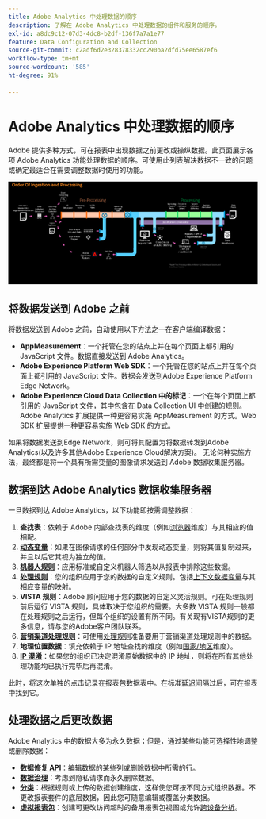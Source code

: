 ```yaml
---
title: Adobe Analytics 中处理数据的顺序
description: 了解在 Adobe Analytics 中处理数据的组件和服务的顺序。
exl-id: a8dc9c12-07d3-4dc8-b2df-136f7a7a1e77
feature: Data Configuration and Collection
source-git-commit: c2adf6d2e328378332cc290ba2dfd75ee6587ef6
workflow-type: tm+mt
source-wordcount: '585'
ht-degree: 91%

---
```


# Adobe Analytics 中处理数据的顺序

Adobe 提供多种方式，可在报表中出现数据之前更改或操纵数据。此页面展示各项 Adobe Analytics 功能处理数据的顺序。可使用此列表解决数据不一致的问题或确定最适合在需要调整数据时使用的功能。

![处理顺序](assets/processing-order.png)

## 将数据发送到 Adobe 之前

将数据发送到 Adobe 之前，自动使用以下方法之一在客户端编译数据：

* **AppMeasurement**：一个托管在您的站点上并在每个页面上都引用的 JavaScript 文件。数据直接发送到 Adobe Analytics。
* **Adobe Experience Platform Web SDK**：一个托管在您的站点上并在每个页面上都引用的 JavaScript 文件。数据会发送到Adobe Experience Platform Edge Network。
* **Adobe Experience Cloud Data Collection 中的标记**：一个在每个页面上都引用的 JavaScript 文件，其中包含在 Data Collection UI 中创建的规则。Adobe Analytics 扩展提供一种更容易实施 AppMeasurement 的方式。Web SDK 扩展提供一种更容易实施 Web SDK 的方式。

如果将数据发送到Edge Network，则可将其配置为将数据转发到Adobe Analytics(以及许多其他Adobe Experience Cloud解决方案)。 无论何种实施方法，最终都是将一个具有所需变量的图像请求发送到 Adobe 数据收集服务器。

## 数据到达 Adobe Analytics 数据收集服务器

一旦数据到达 Adobe Analytics，以下功能即按需调整数据：

1. **查找表**：依赖于 Adobe 内部查找表的维度（例如[浏览器](/help/components/dimensions/browser.md)维度）与其相应的值相配。
2. [**动态变量**](/help/implement/vars/page-vars/dynamic-variables.md)：如果在图像请求的任何部分中发现动态变量，则将其值复制过来，并且以后它其视为独立的值。
3. [**机器人规则**](/help/admin/admin/c-manage-report-suites/c-edit-report-suites/general/bot-removal/bot-rules.md)：应用标准或自定义机器人筛选以从报表中排除这些数据。
4. [**处理规则**](/help/admin/admin/c-manage-report-suites/c-edit-report-suites/general/processing-rules/pr-overview.md)：您的组织应用于您的数据的自定义规则。包括[上下文数据变量](/help/implement/vars/page-vars/contextdata.md)与其相应变量的映射。
5. **VISTA 规则**：Adobe 顾问应用于您的数据的自定义灵活规则。可在处理规则前后运行 VISTA 规则，具体取决于您组织的需要。大多数 VISTA 规则一般都在处理规则之后运行，但每个组织的设置有所不同。有关现有VISTA规则的更多信息，请与您的Adobe客户团队联系。
6. [**营销渠道处理规则**](/help/admin/admin/c-manage-report-suites/c-edit-report-suites/marketing-channels/c-rules.md)：可使用[处理规则](/help/admin/admin/c-manage-report-suites/c-edit-report-suites/general/processing-rules/pr-overview.md)准备要用于营销渠道处理规则中的数据。
7. **地理位置数据**：填充依赖于 IP 地址查找的维度（例如[国家/地区](/help/components/dimensions/countries.md)维度）。
8. [**IP 混淆**](/help/admin/admin/c-manage-report-suites/c-edit-report-suites/general/general-acct-settings-admin.md)：如果您的组织已决定混淆原始数据中的 IP 地址，则将在所有其他处理功能均已执行完毕后再混淆。

此时，将这次单独的点击记录在报表包数据表中。在标准[延迟](latency.md)间隔过后，可在报表中找到它。

## 处理数据之后更改数据

Adobe Analytics 中的数据大多为永久数据；但是，通过某些功能可选择性地调整或删除数据：

* [**数据修复 API**](https://developer.adobe.com/analytics-apis/docs/2.0/guides/endpoints/data-repair/)：编辑数据的某些列或删除数据中所需的行。
* [**数据治理**](/help/admin/admin/c-data-governance/an-gdpr-workflow.md)：考虑到隐私请求而永久删除数据。
* [**分类**](/help/components/classifications/classifications-overview.md)：根据规则或上传的数据创建维度，这样使您可按不同方式组织数据。不更改报表套件的底层数据，因此您可随意编辑或覆盖分类数据。
* [**虚拟报表包**](/help/components/vrs/vrs-about.md)：创建可更改访问超时的备用报表包视图或允许[跨设备分析](/help/components/cda/overview.md)。
